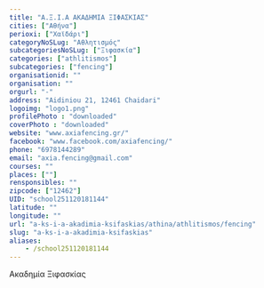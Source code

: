 ```yaml
---
title: "Α.Ξ.Ι.Α ΑΚΑΔΗΜΙΑ ΞΙΦΑΣΚΙΑΣ"
cities: ["Αθήνα"]
perioxi: ["Χαϊδάρι"]
categoryNoSLug: "Αθλητισμός"
subcategoriesNoSLug: ["Ξιφασκία"]
categories: ["athlitismos"]
subcategories: ["fencing"]
organisationid: ""
organisation: ""
orgurl: "-"
address: "Aidiniou 21, 12461 Chaidari"
logoimg: "logo1.png"
profilePhoto : "downloaded"
coverPhoto : "downloaded"
website: "www.axiafencing.gr/"
facebook: "www.facebook.com/axiafencing/"
phone: "6978144289"
email: "axia.fencing@gmail.com"
courses: ""
places: [""]
rensponsibles: ""
zipcode: ["12462"]
UID: "school251120181144"
latitude: ""
longitude: ""
url: "a-ks-i-a-akadimia-ksifaskias/athina/athlitismos/fencing"
slug: "a-ks-i-a-akadimia-ksifaskias"
aliases:
    - /school251120181144
---
```



Ακαδημία Ξιφασκίας

